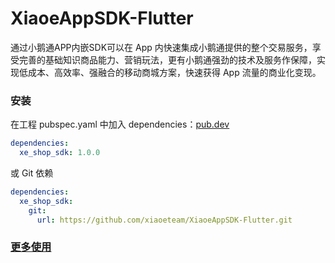 # XiaoeAppSDK-Flutter
通过小鹅通APP内嵌SDK可以在 App 内快速集成小鹅通提供的整个交易服务，享受完善的基础知识商品能力、营销玩法，更有小鹅通强劲的技术及服务作保障，实现低成本、高效率、强融合的移动商城方案，快速获得 App 流量的商业化变现。

### 安装

在工程 pubspec.yaml 中加入 dependencies：[pub.dev](https://pub.dev/packages/xe_shop_sdk#-installing-tab- "pub.dev")

```yaml
dependencies:
  xe_shop_sdk: 1.0.0
```

或 Git 依赖

```yaml
dependencies:
  xe_shop_sdk:
    git:
      url: https://github.com/xiaoeteam/XiaoeAppSDK-Flutter.git
```

### [更多使用](https://github.com/xiaoeteam/XiaoeAppSDK-Flutter/wiki "更多使用")



